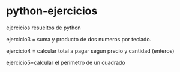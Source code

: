 # python-ejercicios
ejercicios resueltos de python 

ejercicio3 = suma y producto de dos numeros por teclado.

ejercicio4 = calcular total a pagar segun precio y cantidad (enteros)

ejercicio5=calcular el perimetro de un cuadrado
